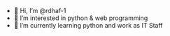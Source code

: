 - 👋 Hi, I’m @rdhaf-1
- 👀 I’m interested in python & web programming
- 🌱 I’m currently learning python and work as IT Staff
<!---
rdhaf-1/rdhaf-1 is a ✨ special ✨ repository because its `README.md` (this file) appears on your GitHub profile.
You can click the Preview link to take a look at your changes.
--->
